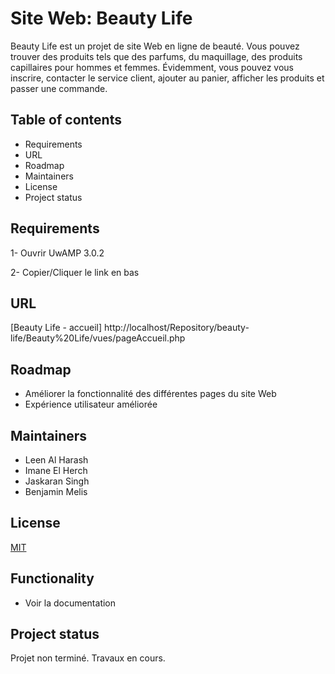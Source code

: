 # Site Web: Beauty Life
Beauty Life est un projet de site Web en ligne de beauté. Vous pouvez trouver des produits tels que des parfums, du maquillage, des produits capillaires pour hommes et femmes. Évidemment, vous pouvez vous inscrire, contacter le service client, ajouter au panier, afficher les produits et passer une commande.


## Table of contents
- Requirements
- URL
- Roadmap
- Maintainers
- License
- Project status


## Requirements
1- Ouvrir UwAMP 3.0.2

2- Copier/Cliquer le link en bas


## URL
[Beauty Life - accueil] http://localhost/Repository/beauty-life/Beauty%20Life/vues/pageAccueil.php


## Roadmap
- Améliorer la fonctionnalité des différentes pages du site Web
- Expérience utilisateur améliorée


## Maintainers
- Leen Al Harash
- Imane El Herch
- Jaskaran Singh
- Benjamin Melis


## License
[MIT](https://choosealicense.com/licenses/mit/)

## Functionality
- Voir la documentation

## Project status
Projet non terminé. Travaux en cours.

